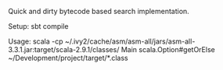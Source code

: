 Quick and dirty bytecode based search implementation.

Setup:
  sbt compile

Usage:
  scala -cp ~/.ivy2/cache/asm/asm-all/jars/asm-all-3.3.1.jar:target/scala-2.9.1/classes/ Main scala.Option#getOrElse ~/Development/project/target/*.class
  
